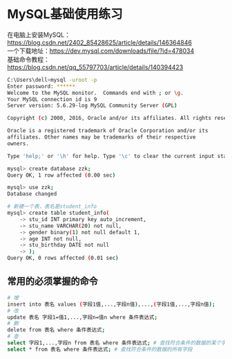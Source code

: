 # MySQL基础使用练习  
在电脑上安装MySQL：https://blog.csdn.net/2402_85428625/article/details/146364846  
一个下载地址：https://dev.mysql.com/downloads/file/?id=478034  
基础命令教程：https://blog.csdn.net/qq_55797703/article/details/140394423  
```bash
C:\Users\dell>mysql -uroot -p
Enter password: ******
Welcome to the MySQL monitor.  Commands end with ; or \g.
Your MySQL connection id is 9
Server version: 5.6.29-log MySQL Community Server (GPL)

Copyright (c) 2000, 2016, Oracle and/or its affiliates. All rights reserved.

Oracle is a registered trademark of Oracle Corporation and/or its
affiliates. Other names may be trademarks of their respective
owners.

Type 'help;' or '\h' for help. Type '\c' to clear the current input statement.

mysql> create database zzk;
Query OK, 1 row affected (0.00 sec)

mysql> use zzk;
Database changed

# 新建一个表，表名是student_info
mysql> create table student_info(
    -> stu_id INT primary key auto_increment,
    -> stu_name VARCHAR(20) not null,
    -> gender binary(1) not null default 1,
    -> age INT not null,
    -> stu_birthday DATE not null
    -> );
Query OK, 0 rows affected (0.01 sec)
```

## 常用的必须掌握的命令
```bash
# 增
insert into 表名 values (字段1值,...,字段n值),...,(字段1值,...,字段n值);
# 改
update 表名 字段1=值1,...,字段n=值n where 条件表达式;
# 删
delete from 表名 where 条件表达式;
# 查
select 字段1,...,字段n from 表名 where 条件表达式; # 查找符合条件的数据的某个字段
select * from 表名 where 条件表达式; # 查找符合条件的数据的所有字段

```
